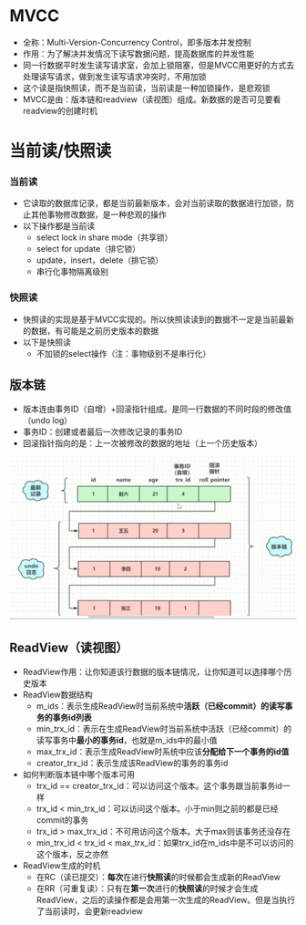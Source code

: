 # MVCC

+ 全称：Multi-Version-Concurrency Control，即多版本并发控制
+ 作用：为了解决并发情况下读写数据问题，提高数据库的并发性能
+ 同一行数据平时发生读写请求室，会加上锁阻塞，但是MVCC用更好的方式去处理读写请求，做到发生读写请求冲突时，不用加锁
+ 这个读是指快照读，而不是当前读，当前读是一种加锁操作，是悲观锁
+ MVCC是由：版本链和readview（读视图）组成。新数据的是否可见要看readview的创建时机

# 当前读/快照读

### 当前读

+ 它读取的数据库记录，都是当前最新版本，会对当前读取的数据进行加锁，防止其他事物修改数据，是一种悲观的操作
+ 以下操作都是当前读
  + select lock in share mode（共享锁）
  + select for update（排它锁）
  + update，insert，delete（排它锁）
  + 串行化事物隔离级别

### 快照读

+ 快照读的实现是基于MVCC实现的。所以快照读读到的数据不一定是当前最新的数据，有可能是之前历史版本的数据
+ 以下是快照读
  + 不加锁的select操作（注：事物级别不是串行化）

## 版本链

+ 版本连由事务ID（自增）+回滚指针组成。是同一行数据的不同时段的修改值（undo log）
+ 事务ID：创建或者最后一次修改记录的事务ID
+ 回滚指针指向的是：上一次被修改的数据的地址（上一个历史版本）

![MVCC](/数据库/MySQL/images/MVCC.png)

 ## ReadView（读视图）

+ ReadView作用：让你知道该行数据的版本链情况，让你知道可以选择哪个历史版本
+ ReadView数据结构
  + m_ids：表示生成ReadView时当前系统中**活跃（已经commit）**的读写事务的**事务id列表**
  + min_trx_id：表示在生成ReadView时当前系统中活跃（已经commit）的读写事务中**最小的事务id**，也就是m_ids中的最小值
  + max_trx_id：表示生成ReadView时系统中应该**分配给下一个事务的id值**
  + creator_trx_id：表示生成该ReadView的事务的事务id
+ 如何判断版本链中哪个版本可用
  + trx_id == creator_trx_id：可以访问这个版本。这个事务跟当前事务id一样
  + trx_id < min_trx_id：可以访问这个版本。小于min则之前的都是已经commit的事务
  + trx_id > max_trx_id：不可用访问这个版本。大于max则该事务还没存在
  + min_trx_id < trx_id < max_trx_id：如果trx_id在m_ids中是不可以访问的这个版本，反之亦然
+ ReadView生成的时机
  + 在RC（读已提交）：**每次**在进行**快照读**的时候都会生成新的ReadView
  + 在RR（可重复读）：只有在**第一次**进行的**快照读**的时候才会生成ReadView，之后的读操作都是会用第一次生成的ReadView。但是当执行了当前读时，会更新readview
